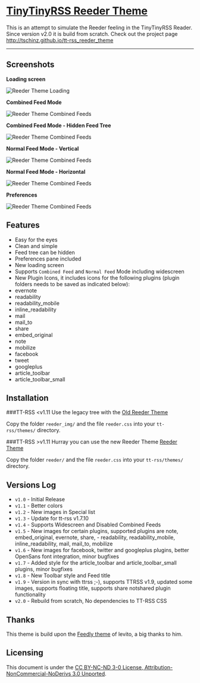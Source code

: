 [TinyTinyRSS Reeder Theme](http://tschinz.github.io/tt-rss_reeder_theme)
================================

This is an attempt to simulate the Reeder feeling in the TinyTinyRSS Reader. Since version v2.0 it is build from scratch.
Check out the project page http://tschinz.github.io/tt-rss_reeder_theme

---

Screenshots
---
**Loading screen**

![Reeder Theme Loading](https://github.com/tschinz/tt-rss_reeder_theme/blob/master/reeder_screenshot/loading_screen.png?raw=true)

**Combined Feed Mode**

![Reeder Theme Combined Feeds](https://github.com/tschinz/tt-rss_reeder_theme/blob/master/reeder_screenshot/combined_mode_1.png?raw=true)

**Combined Feed Mode - Hidden Feed Tree**

![Reeder Theme Combined Feeds](https://github.com/tschinz/tt-rss_reeder_theme/blob/master/reeder_screenshot/combined_mode_2.png?raw=true)

**Normal Feed Mode - Vertical**

![Reeder Theme Combined Feeds](https://github.com/tschinz/tt-rss_reeder_theme/blob/master/reeder_screenshot/normal_mode_1.png?raw=true)

**Normal Feed Mode - Horizontal**

![Reeder Theme Combined Feeds](https://github.com/tschinz/tt-rss_reeder_theme/blob/master/reeder_screenshot/normal_mode_2.png?raw=true)

**Preferences**

![Reeder Theme Combined Feeds](https://github.com/tschinz/tt-rss_reeder_theme/blob/master/reeder_screenshot/preferences.png?raw=true)

Features
---
- Easy for the eyes
- Clean and simple
- Feed tree can be hidden
- Preferences pane included
- New loading screen 
- Supports `Combined Feed` and `Normal Feed` Mode including widescreen
- New Plugin Icons, it includes icons for the following plugins (plugin folders needs to be saved as indicated below):
 - evernote
 - readability
 - readability_mobile
 - inline_readability
 - mail
 - mail_to
 - share
 - embed_original
 - note
 - mobilize
 - facebook
 - tweet
 - googleplus
 - article_toolbar
 - article_toolbar_small

Installation
---
###TT-RSS <v1.11
Use the legacy tree with the [Old Reeder Theme](https://github.com/tschinz/tt-rss_reeder_theme/tree/legacy)

Copy the folder `reeder_img/` and the file `reeder.css` into your `tt-rss/themes/` directory.

###TT-RSS >v1.11
Hurray you can use the new Reeder Theme [Reeder Theme](https://github.com/tschinz/tt-rss_reeder_theme)

Copy the folder `reeder/` and the file `reeder.css` into your `tt-rss/themes/` directory.

Versions Log
---
- `v1.0` - Initial Release
- `v1.1` - Better colors
- `v1.2` - New images in Special list
- `v1.3` - Update for tt-rss v1.7.10
- `v1.4` - Supports Widescreen and Disabled Combined Feeds
- `v1.5` - New images for certain plugins, supported plugins are note, embed_original, evernote, share, - readability, readability_mobile, inline_readability, mail, mail_to, mobilize
- `v1.6` - New images for facebook, twitter and googleplus plugins, better OpenSans font integration, minor bugfixes
- `v1.7` - Added style for the article_toolbar and article_toolbar_small plugins, minor bugfixes
- `v1.8` - New Toolbar style and Feed title
- `v1.9` - Version in sync with ttrss ;-), supports TTRSS v1.9, updated some images, supports floating title, supports share notshared plugin functionality
- `v2.0` - Rebuild from scratch, No dependencies to TT-RSS CSS 

Thanks
---
This theme is build upon the [Feedly theme](https://github.com/levito/tt-rss-feedly-theme) of levito, a big thanks to him.

Licensing
---
This document is under the [CC BY-NC-ND 3-0 License, Attribution-NonCommercial-NoDerivs 3.0 Unported](http://creativecommons.org/licenses/by-nc-nd/3.0/).
